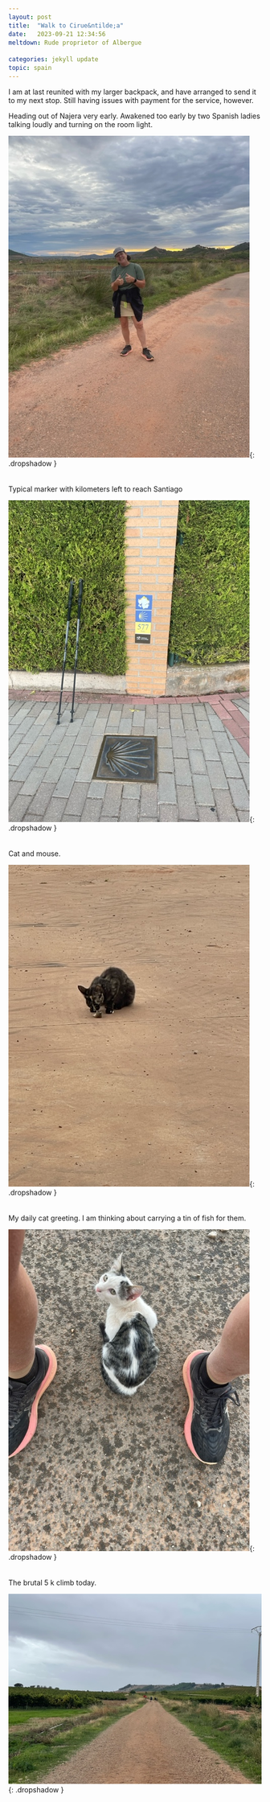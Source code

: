 ```yaml
---
layout: post
title:  "Walk to Cirue&ntilde;a"
date:   2023-09-21 12:34:56
meltdown: Rude proprietor of Albergue

categories: jekyll update
topic: spain
---
```


I am at last reunited with my larger backpack, and have arranged to send
it to my next stop.  Still having issues with payment for the service,
however.

Heading out of Najera very early.  Awakened too early by two Spanish
ladies talking loudly
and turning on the room light.

![On the trail](/images/spain/2023-09-21/image0.jpeg){: .dropshadow }
<br><br><br>
Typical marker with kilometers left to reach Santiago

![Walking sticks](/images/spain/2023-09-21/image1.jpeg){: .dropshadow }
<br><br><br>
Cat and mouse.

![Cat eating rodent](/images/spain/2023-09-21/image2.jpeg){: .dropshadow }
<br><br><br>
My daily cat greeting.  I am thinking about carrying a tin of fish for them.

![Cat](/images/spain/2023-09-21/image3.jpeg){: .dropshadow }
<br><br><br>
The brutal 5 k climb today.

![Trail](/images/spain/2023-09-21/image4.jpeg){: .dropshadow }